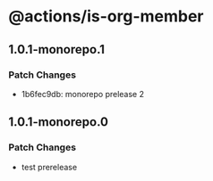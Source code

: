 # @actions/is-org-member

## 1.0.1-monorepo.1

### Patch Changes

- 1b6fec9db: monorepo prelease 2

## 1.0.1-monorepo.0

### Patch Changes

- test prerelease
